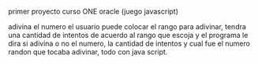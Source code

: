 primer proyecto curso ONE oracle (juego javascript)

adivina el numero
el usuario puede colocar el rango para adivinar, tendra una cantidad de intentos de acuerdo al rango que escoja y el programa le dira si adivina o no el numero, la cantidad de intentos y cual fue el numero randon que tocaba adivinar, todo con java script. 
